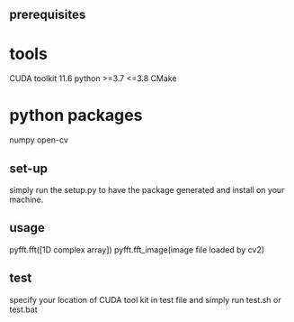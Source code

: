 ## prerequisites 
# tools
CUDA toolkit 11.6
python >=3.7 <=3.8
CMake
# python packages
numpy
open-cv


## set-up
simply run the setup.py to have the package generated and install on your machine.

## usage
pyfft.fft([1D complex array])
pyfft.fft_image(image file loaded by cv2)

 ## test
 specify your location of CUDA tool kit in test file and simply run test.sh or test.bat

